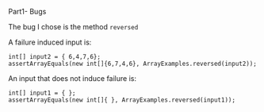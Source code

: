 Part1- Bugs

The bug I chose is the method ```reversed```

A failure induced input is:
```
int[] input2 = { 6,4,7,6};
assertArrayEquals(new int[]{6,7,4,6}, ArrayExamples.reversed(input2));
```
An input that does not induce failure is:
```
int[] input1 = { };
assertArrayEquals(new int[]{ }, ArrayExamples.reversed(input1));
```
